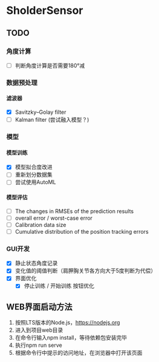 # SholderSensor
## TODO

### 角度计算
- [ ] 判断角度计算是否需要180°减
### 数据预处理
#### 滤波器
- [x] Savitzky–Golay filter
- [ ] Kalman filter (尝试融入模型？)
### 模型
#### 模型训练
- [x] 模型拟合度改进
- [ ] 重新划分数据集
- [ ] 尝试使用AutoML
#### 模型评估
- [ ] The changes in RMSEs of the prediction results
- [ ] overall error / worst-case error
- [ ] Calibration data size
- [ ] Cumulative distribution of the position tracking errors
### GUI开发
- [x] 静止状态角度记录
- [x] 变化值的阈值判断（肩胛胸关节各方向大于5度判断为代偿）
- [x] 界面优化
  - [x] 停止训练 / 开始训练 按钮优化

## WEB界面启动方法
1. 按照LTS版本的Node.js，https://nodejs.org
2. 进入到项目web目录
3. 在命令行输入npm install，等待依赖包安装完毕
4. 执行npm run serve
5. 根据命令行中提示的访问地址，在浏览器中打开该页面